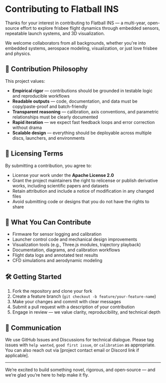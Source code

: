 # Contributing to Flatball INS

Thanks for your interest in contributing to Flatball INS — a multi-year, open-source effort to explore frisbee flight dynamics through embedded sensors, repeatable launch systems, and 3D visualization.

We welcome collaborators from all backgrounds, whether you're into embedded systems, aerospace modeling, visualization, or just love frisbee and physics.

## 🧠 Contribution Philosophy

This project values:

- **Empirical rigor** — contributions should be grounded in testable logic and reproducible workflows  
- **Readable outputs** — code, documentation, and data must be copy/paste-proof and batch-friendly  
- **Transparent reasoning** — calibration, axis conventions, and parametric relationships must be clearly documented  
- **Rapid iteration** — we expect fast feedback loops and error correction without drama  
- **Scalable design** — everything should be deployable across multiple discs, launchers, and environments

## 📜 Licensing Terms

By submitting a contribution, you agree to:

- License your work under the **Apache License 2.0**  
- Grant the project maintainers the right to relicense or publish derivative works, including scientific papers and datasets  
- Retain attribution and include a notice of modification in any changed files  
- Avoid submitting code or designs that you do not have the rights to share

## 📂 What You Can Contribute

- Firmware for sensor logging and calibration  
- Launcher control code and mechanical design improvements  
- Visualization tools (e.g., Three.js modules, trajectory playback)  
- Documentation, diagrams, and calibration workflows  
- Flight data logs and annotated test results  
- CFD simulations and aerodynamic modeling

## 🛠️ Getting Started

1. Fork the repository and clone your fork  
2. Create a feature branch (`git checkout -b feature/your-feature-name`)  
3. Make your changes and commit with clear messages  
4. Submit a pull request with a description of your contribution  
5. Engage in review — we value clarity, reproducibility, and technical depth

## 📣 Communication

We use GitHub Issues and Discussions for technical dialogue. Please tag issues with `help wanted`, `good first issue`, or `calibration` as appropriate. You can also reach out via [project contact email or Discord link if applicable].

---

We’re excited to build something novel, rigorous, and open-source — and we’re glad you’re here to help make it fly.
